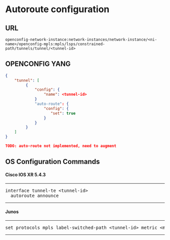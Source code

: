 # Autoroute configuration

## URL

```
openconfig-network-instance:network-instances/network-instance/<ni-name>/openconfig-mpls:mpls/lsps/constrained-path/tunnels/tunnel/<tunnel-id>
```

## OPENCONFIG YANG

```json
{
    "tunnel": [
         {
             "config": {
                 "name": <tunnel-id>
             }
             "auto-route": {
                 "config": {
                    "set": true
                 }
             }
         }
    ]
}

TODO: auto-route not implemented, need to augment
```

## OS Configuration Commands

#### Cisco IOS XR 5.4.3

---
<pre>
interface tunnel-te &lt;tunnel-id&gt;
  autoroute announce
</pre>
---

#### Junos

---
<pre>
set protocols mpls label-switched-path &lt;tunnel-id&gt; metric &lt;metric&gt;
</pre>
---
